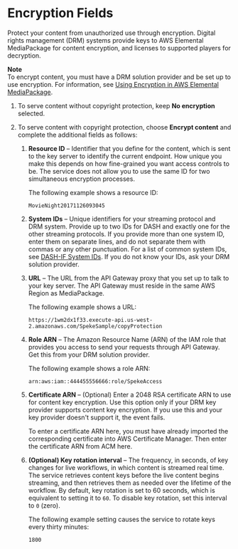 # Encryption Fields<a name="endpoints-dash-encryption"></a>

Protect your content from unauthorized use through encryption\. Digital rights management \(DRM\) systems provide keys to AWS Elemental MediaPackage for content encryption, and licenses to supported players for decryption\.

**Note**  
To encrypt content, you must have a DRM solution provider and be set up to use encryption\. For information, see [Using Encryption in AWS Elemental MediaPackage](using-encryption.md)\. 

1. To serve content without copyright protection, keep **No encryption** selected\.

1. To serve content with copyright protection, choose **Encrypt content** and complete the additional fields as follows:

   1. **Resource ID** – Identifier that you define for the content, which is sent to the key server to identify the current endpoint\. How unique you make this depends on how fine\-grained you want access controls to be\. The service does not allow you to use the same ID for two simultaneous encryption processes\. 

      The following example shows a resource ID:

      ```
      MovieNight20171126093045
      ```

   1. **System IDs** – Unique identifiers for your streaming protocol and DRM system\. Provide up to two IDs for DASH and exactly one for the other streaming protocols\. If you provide more than one system ID, enter them on separate lines, and do not separate them with commas or any other punctuation\. For a list of common system IDs, see [DASH\-IF System IDs](https://dashif.org/identifiers/content_protection/)\. If you do not know your IDs, ask your DRM solution provider\.

   1. **URL** – The URL from the API Gateway proxy that you set up to talk to your key server\. The API Gateway must reside in the same AWS Region as MediaPackage\.

      The following example shows a URL: 

      ```
      https://1wm2dx1f33.execute-api.us-west-2.amazonaws.com/SpekeSample/copyProtection
      ```

   1. **Role ARN** – The Amazon Resource Name \(ARN\) of the IAM role that provides you access to send your requests through API Gateway\. Get this from your DRM solution provider\.

      The following example shows a role ARN: 

      ```
      arn:aws:iam::444455556666:role/SpekeAccess
      ```

   1. **Certificate ARN** – \(Optional\) Enter a 2048 RSA certificate ARN to use for content key encryption\. Use this option only if your DRM key provider supports content key encryption\. If you use this and your key provider doesn't support it, the event fails\.

      To enter a certificate ARN here, you must have already imported the corresponding certificate into AWS Certificate Manager\. Then enter the certificate ARN from ACM here\. 

   1. **\(Optional\) Key rotation interval** – The frequency, in seconds, of key changes for live workflows, in which content is streamed real time\. The service retrieves content keys before the live content begins streaming, and then retrieves them as needed over the lifetime of the workflow\. By default, key rotation is set to 60 seconds, which is equivalent to setting it to `60`\. To disable key rotation, set this interval to `0` \(zero\)\. 

      The following example setting causes the service to rotate keys every thirty minutes:

      ```
      1800
      ```